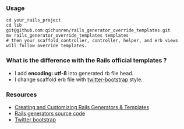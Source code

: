 ### Usage
```
cd your_rails_project
cd lib
git@github.com:qichunren/rails_generator_override_templates.git
mv rails_generator_override_templates templates 
# then your scaffold_controller, controller, helper, and erb views will follow override templates.
```

### What is the difference with the Rails official templates  ?

+ I add **encoding: utf-8** into generated rb file head.
+ I change scaffold erb file with [twitter-bootstrap](http://twitter.github.com/bootstrap/) style.

### Resources

+ [Creating and Customizing Rails Generators & Templates](http://guides.rubyonrails.org/generators.html#customizing-your-workflow-by-changing-generators-templates)
+ [Rails generators source code](https://github.com/rails/rails/tree/master/railties/lib/rails/generators)
+ [Twitter bootstrap](http://twitter.github.com/bootstrap/)